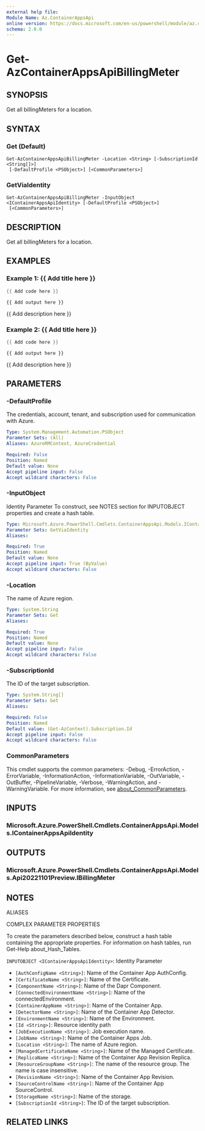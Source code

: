 ```yaml
---
external help file:
Module Name: Az.ContainerAppsApi
online version: https://docs.microsoft.com/en-us/powershell/module/az.containerappsapi/get-azcontainerappsapibillingmeter
schema: 2.0.0
---
```


# Get-AzContainerAppsApiBillingMeter

## SYNOPSIS
Get all billingMeters for a location.

## SYNTAX

### Get (Default)
```
Get-AzContainerAppsApiBillingMeter -Location <String> [-SubscriptionId <String[]>]
 [-DefaultProfile <PSObject>] [<CommonParameters>]
```

### GetViaIdentity
```
Get-AzContainerAppsApiBillingMeter -InputObject <IContainerAppsApiIdentity> [-DefaultProfile <PSObject>]
 [<CommonParameters>]
```

## DESCRIPTION
Get all billingMeters for a location.

## EXAMPLES

### Example 1: {{ Add title here }}
```powershell
{{ Add code here }}
```

```output
{{ Add output here }}
```

{{ Add description here }}

### Example 2: {{ Add title here }}
```powershell
{{ Add code here }}
```

```output
{{ Add output here }}
```

{{ Add description here }}

## PARAMETERS

### -DefaultProfile
The credentials, account, tenant, and subscription used for communication with Azure.

```yaml
Type: System.Management.Automation.PSObject
Parameter Sets: (All)
Aliases: AzureRMContext, AzureCredential

Required: False
Position: Named
Default value: None
Accept pipeline input: False
Accept wildcard characters: False
```

### -InputObject
Identity Parameter
To construct, see NOTES section for INPUTOBJECT properties and create a hash table.

```yaml
Type: Microsoft.Azure.PowerShell.Cmdlets.ContainerAppsApi.Models.IContainerAppsApiIdentity
Parameter Sets: GetViaIdentity
Aliases:

Required: True
Position: Named
Default value: None
Accept pipeline input: True (ByValue)
Accept wildcard characters: False
```

### -Location
The name of Azure region.

```yaml
Type: System.String
Parameter Sets: Get
Aliases:

Required: True
Position: Named
Default value: None
Accept pipeline input: False
Accept wildcard characters: False
```

### -SubscriptionId
The ID of the target subscription.

```yaml
Type: System.String[]
Parameter Sets: Get
Aliases:

Required: False
Position: Named
Default value: (Get-AzContext).Subscription.Id
Accept pipeline input: False
Accept wildcard characters: False
```

### CommonParameters
This cmdlet supports the common parameters: -Debug, -ErrorAction, -ErrorVariable, -InformationAction, -InformationVariable, -OutVariable, -OutBuffer, -PipelineVariable, -Verbose, -WarningAction, and -WarningVariable. For more information, see [about_CommonParameters](http://go.microsoft.com/fwlink/?LinkID=113216).

## INPUTS

### Microsoft.Azure.PowerShell.Cmdlets.ContainerAppsApi.Models.IContainerAppsApiIdentity

## OUTPUTS

### Microsoft.Azure.PowerShell.Cmdlets.ContainerAppsApi.Models.Api20221101Preview.IBillingMeter

## NOTES

ALIASES

COMPLEX PARAMETER PROPERTIES

To create the parameters described below, construct a hash table containing the appropriate properties. For information on hash tables, run Get-Help about_Hash_Tables.


`INPUTOBJECT <IContainerAppsApiIdentity>`: Identity Parameter
  - `[AuthConfigName <String>]`: Name of the Container App AuthConfig.
  - `[CertificateName <String>]`: Name of the Certificate.
  - `[ComponentName <String>]`: Name of the Dapr Component.
  - `[ConnectedEnvironmentName <String>]`: Name of the connectedEnvironment.
  - `[ContainerAppName <String>]`: Name of the Container App.
  - `[DetectorName <String>]`: Name of the Container App Detector.
  - `[EnvironmentName <String>]`: Name of the Environment.
  - `[Id <String>]`: Resource identity path
  - `[JobExecutionName <String>]`: Job execution name.
  - `[JobName <String>]`: Name of the Container Apps Job.
  - `[Location <String>]`: The name of Azure region.
  - `[ManagedCertificateName <String>]`: Name of the Managed Certificate.
  - `[ReplicaName <String>]`: Name of the Container App Revision Replica.
  - `[ResourceGroupName <String>]`: The name of the resource group. The name is case insensitive.
  - `[RevisionName <String>]`: Name of the Container App Revision.
  - `[SourceControlName <String>]`: Name of the Container App SourceControl.
  - `[StorageName <String>]`: Name of the storage.
  - `[SubscriptionId <String>]`: The ID of the target subscription.

## RELATED LINKS

